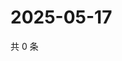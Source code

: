 # 2025-05-17

共 0 条

<!-- BEGIN ZHIHUVIDEO -->
<!-- 最后更新时间 Sat May 17 2025 00:13:33 GMT+0800 (China Standard Time) -->

<!-- END ZHIHUVIDEO -->
